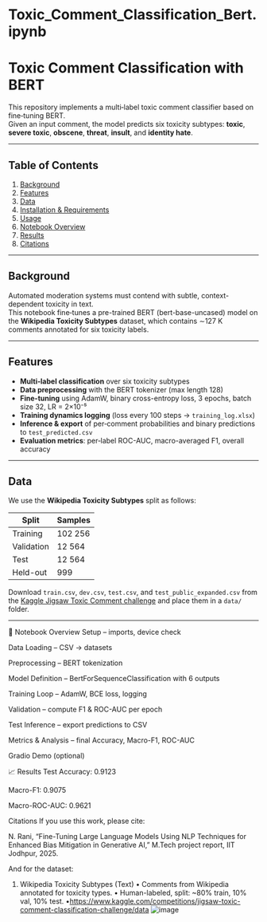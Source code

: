 # Toxic_Comment_Classification_Bert.ipynb


# Toxic Comment Classification with BERT

This repository implements a multi‐label toxic comment classifier based on fine‐tuning BERT.  
Given an input comment, the model predicts six toxicity subtypes: **toxic**, **severe toxic**, **obscene**, **threat**, **insult**, and **identity hate**.

---

##  Table of Contents

1. [Background](#background)  
2. [Features](#features)  
3. [Data](#data)  
4. [Installation & Requirements](#installation--requirements)  
5. [Usage](#usage)  
6. [Notebook Overview](#notebook-overview)  
7. [Results](#results)  
8. [Citations](#citations)  

---

## Background

Automated moderation systems must contend with subtle, context-dependent toxicity in text.  
This notebook fine‐tunes a pre-trained BERT (bert-base-uncased) model on the **Wikipedia Toxicity Subtypes** dataset, which contains ∼127 K comments annotated for six toxicity labels.

---

##  Features

- **Multi‐label classification** over six toxicity subtypes  
- **Data preprocessing** with the BERT tokenizer (max length 128)  
- **Fine-tuning** using AdamW, binary cross-entropy loss, 3 epochs, batch size 32, LR = 2×10⁻⁵  
- **Training dynamics logging** (loss every 100 steps → `training_log.xlsx`)  
- **Inference & export** of per‐comment probabilities and binary predictions to `test_predicted.csv`  
- **Evaluation metrics**: per‐label ROC-AUC, macro-averaged F1, overall accuracy  

---

## Data

We use the **Wikipedia Toxicity Subtypes** split as follows:

| Split       | Samples  |
| ----------- | -------- |
| Training    | 102 256  |
| Validation  | 12 564   |
| Test        | 12 564   |
| Held-out    | 999      |

Download `train.csv`, `dev.csv`, `test.csv`, and `test_public_expanded.csv` from the [Kaggle Jigsaw Toxic Comment challenge](https://kaggle.com/competitions/jigsaw-toxic-comment-classification-challenge) and place them in a `data/` folder.

---



📓 Notebook Overview
Setup – imports, device check

Data Loading – CSV → datasets

Preprocessing – BERT tokenization

Model Definition – BertForSequenceClassification with 6 outputs

Training Loop – AdamW, BCE loss, logging

Validation – compute F1 & ROC-AUC per epoch

Test Inference – export predictions to CSV

Metrics & Analysis – final Accuracy, Macro-F1, ROC-AUC

Gradio Demo (optional)

📈 Results
Test Accuracy: 0.9123

Macro-F1: 0.9075

Macro-ROC-AUC: 0.9621

Citations
If you use this work, please cite:

N. Rani, “Fine-Tuning Large Language Models Using NLP Techniques for Enhanced Bias Mitigation in Generative AI,” M.Tech project report, IIT Jodhpur, 2025.

And for the dataset:

1. Wikipedia Toxicity Subtypes (Text)
• Comments from Wikipedia annotated for toxicity types.
• Human-labeled, split: ~80% train, 10% val, 10% test.
•https://www.kaggle.com/competitions/jigsaw-toxic-comment-classification-challenge/data
![image](https://github.com/user-attachments/assets/47c2fed4-6d3b-44c9-b5cb-a8b99aa2e5a5)
